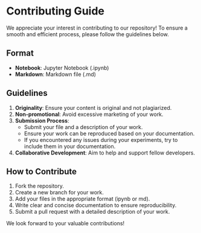 # Contributing Guide

We appreciate your interest in contributing to our repository! To ensure a smooth and efficient process, please follow the guidelines below.

## Format

- **Notebook**: Jupyter Notebook (.ipynb)
- **Markdown**: Markdown file (.md)
  
## Guidelines

1. **Originality**: Ensure your content is original and not plagiarized.
2. **Non-promotional**: Avoid excessive marketing of your work.
3. **Submission Process**:
   - Submit your file and a description of your work.
   - Ensure your work can be reproduced based on your documentation.
   - If you encountered any issues during your experiments, try to include them in your documentation.
4. **Collaborative Development**: Aim to help and support fellow developers.

## How to Contribute

1. Fork the repository.
2. Create a new branch for your work.
3. Add your files in the appropriate format (ipynb or md).
4. Write clear and concise documentation to ensure reproducibility.
5. Submit a pull request with a detailed description of your work.

We look forward to your valuable contributions!

